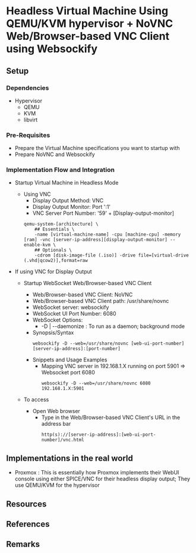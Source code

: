 # Headless Virtual Machine Using QEMU/KVM hypervisor + NoVNC Web/Browser-based VNC Client using Websockify

## Setup
### Dependencies
- Hypervisor
    + QEMU
    + KVM
    + libvirt

### Pre-Requisites
- Prepare the Virtual Machine specifications you want to startup with
- Prepare NoVNC and Websockify

### Implementation Flow and Integration
- Startup Virtual Machine in Headless Mode
    - Using VNC
        + Display Output Method: VNC
        + Display Output Monitor: Port ':1'
        + VNC Server Port Number: '59' + [Display-output-monitor]
        ```console
        qemu-system-[architecture] \
            ## Essentials \
            -name [virtual-machine-name] -cpu [machine-cpu] -memory [ram] -vnc [server-ip-address][display-output-monitor] --enable-kvm \
            ## Optionals \
            -cdrom [disk-image-file (.iso)] -drive file=[virtual-drive (.vhd|qcow2)],format=raw
        ```

- If using VNC for Display Output
    - Startup WebSocket Web/Browser-based VNC Client
        + Web/Browser-based VNC Client: NoVNC
        + Web/Browser-based VNC Client path: /usr/share/novnc
        + WebSocket server: websockify
        + WebSocket UI Port Number: 6080
        - WebSocket Options: 
            + -D | --daemonize : To run as a daemon; background mode
        - Synopsis/Syntax
            ```console
            websockify -D --web=/usr/share/novnc [web-ui-port-number] [server-ip-address]:[port-number]
            ```
        - Snippets and Usage Examples
            - Mapping VNC server in 192.168.1.X running on port 5901 => Websocket port 6080
                ```console
                websockify -D --web=/usr/share/novnc 6080 192.168.1.X:5901
                ```
 
    - To access
        - Open Web browser
            - Type in the Web/Browser-based VNC Client's URL in the address bar
                ```
                http(s)://[server-ip-address]:[web-ui-port-number]/vnc.html
                ```

## Implementations in the real world
+ Proxmox : This is essentially how Proxmox implements their WebUI console using either SPICE/VNC for their headless display output; They use QEMU/KVM for the hypervisor

## Resources

## References

## Remarks